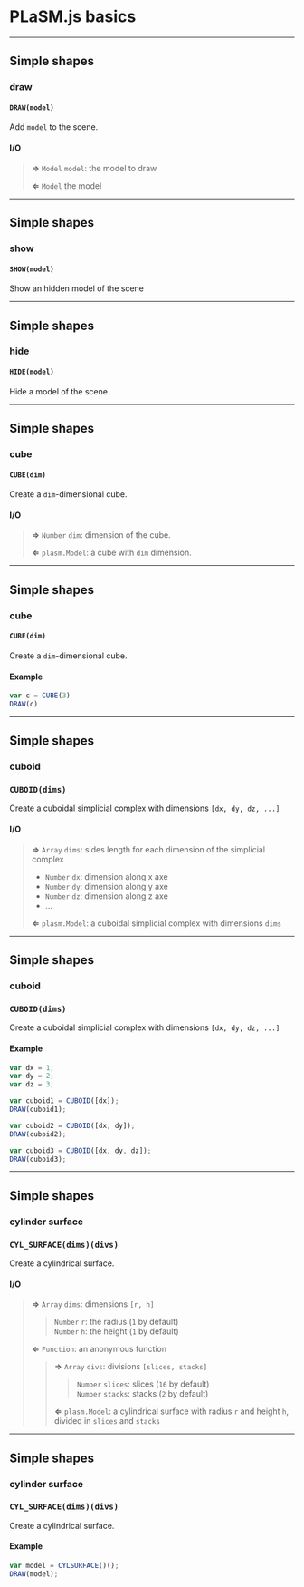 # PLaSM.js basics

- - -

## Simple shapes

### draw

#### `DRAW(model)`

Add `model` to the scene.

#### I/O

> **&rArr;** `Model` `model`: the model to draw
>
> **&lArr;** `Model` the model

- - -

## Simple shapes

### show

#### `SHOW(model)`

Show an hidden model of the scene

- - - 

## Simple shapes

### hide

#### `HIDE(model)`

Hide a model of the scene.

- - -

## Simple shapes

### cube

#### `CUBE(dim)`

Create a `dim`-dimensional cube.

#### I/O

> **&rArr;** `Number` `dim`: dimension of the cube.
>
> **&lArr;** `plasm.Model`: a cube with `dim` dimension.

- - -

## Simple shapes

### cube

#### `CUBE(dim)`

Create a `dim`-dimensional cube.

#### Example

```js
var c = CUBE(3)
DRAW(c)
```

- - -

## Simple shapes

### cuboid

### `CUBOID(dims)`

Create a cuboidal simplicial complex with dimensions `[dx, dy, dz, ...]`

#### I/O

> **&rArr;** `Array` `dims`: sides length for each dimension of the simplicial complex
>
> - `Number` `dx`: dimension along x axe
> - `Number` `dy`: dimension along y axe
> - `Number` `dz`: dimension along z axe
> - ...
>
> **&lArr;** `plasm.Model`: a cuboidal simplicial complex with dimensions `dims`

- - -

## Simple shapes

### cuboid

### `CUBOID(dims)`

Create a cuboidal simplicial complex with dimensions `[dx, dy, dz, ...]`

#### Example

```js
var dx = 1;
var dy = 2;
var dz = 3;

var cuboid1 = CUBOID([dx]);
DRAW(cuboid1);
```

```js
var cuboid2 = CUBOID([dx, dy]);
DRAW(cuboid2);
```

```js
var cuboid3 = CUBOID([dx, dy, dz]);
DRAW(cuboid3);
```

- - - 

## Simple shapes

### cylinder surface

### `CYL_SURFACE(dims)(divs)`

Create a cylindrical surface.

#### I/O

> **&rArr;** `Array` `dims`: dimensions `[r, h]`
> > `Number` `r`: the radius (`1` by default)  
> > `Number` `h`: the height (`1` by default)
>
> **&lArr;** `Function`: an anonymous function
>
> > **&rArr;** `Array` `divs`: divisions `[slices, stacks]`
> > > `Number` `slices`: slices (`16` by default)  
> > > `Number` `stacks`: stacks (`2` by default)
> >
> > **&lArr;** `plasm.Model`: a cylindrical surface with radius `r` and height `h`, divided in `slices` and `stacks`

- - - 

## Simple shapes

### cylinder surface

### `CYL_SURFACE(dims)(divs)`

Create a cylindrical surface.

#### Example

```js
var model = CYLSURFACE()();
DRAW(model);
```
